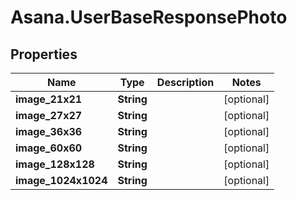 # Asana.UserBaseResponsePhoto

## Properties
Name | Type | Description | Notes
------------ | ------------- | ------------- | -------------
**image_21x21** | **String** |  | [optional] 
**image_27x27** | **String** |  | [optional] 
**image_36x36** | **String** |  | [optional] 
**image_60x60** | **String** |  | [optional] 
**image_128x128** | **String** |  | [optional] 
**image_1024x1024** | **String** |  | [optional] 

